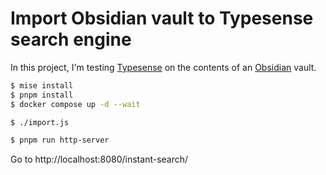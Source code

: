 # Import Obsidian vault to Typesense search engine

In this project, I'm testing [Typesense](https://typesense.org/) on the contents of an [Obsidian](https://obsidian.md/) vault.

```sh
$ mise install
$ pnpm install
$ docker compose up -d --wait
```

```sh
$ ./import.js
```

```sh
$ pnpm run http-server
```

Go to http://localhost:8080/instant-search/

